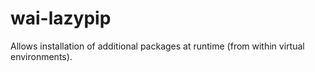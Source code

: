 # wai-lazypip

Allows installation of additional packages at runtime (from within virtual environments).
